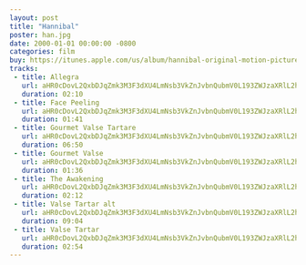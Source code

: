 ```yaml
---
layout: post
title: "Hannibal"
poster: han.jpg
date: 2000-01-01 00:00:00 -0800
categories: film
buy: https://itunes.apple.com/us/album/hannibal-original-motion-picture/id371624981
tracks:
 - title: Allegra
   url: aHR0cDovL2QxbDJqZmk3M3F3dXU4LmNsb3VkZnJvbnQubmV0L193ZWJzaXRlL2hhbi9BbGxlZ3JhLm1wMw==
   duration: 02:10
 - title: Face Peeling
   url: aHR0cDovL2QxbDJqZmk3M3F3dXU4LmNsb3VkZnJvbnQubmV0L193ZWJzaXRlL2hhbi9GYWNlIFBlZWxpbmcubXAz
   duration: 01:41
 - title: Gourmet Valse Tartare
   url: aHR0cDovL2QxbDJqZmk3M3F3dXU4LmNsb3VkZnJvbnQubmV0L193ZWJzaXRlL2hhbi8wNCBHb3VybWV0IFZhbHNlIFRhcnRhcmUubXAz
   duration: 06:50
 - title: Gourmet Valse
   url: aHR0cDovL2QxbDJqZmk3M3F3dXU4LmNsb3VkZnJvbnQubmV0L193ZWJzaXRlL2hhbi9Hb3VybWV0IFZhbHNlLm1wMw==
   duration: 01:36
 - title: The Awakening
   url: aHR0cDovL2QxbDJqZmk3M3F3dXU4LmNsb3VkZnJvbnQubmV0L193ZWJzaXRlL2hhbi9UaGUgQXdha2VuaW5nLm1wMw==
   duration: 02:12
 - title: Valse Tartar alt
   url: aHR0cDovL2QxbDJqZmk3M3F3dXU4LmNsb3VkZnJvbnQubmV0L193ZWJzaXRlL2hhbi9WYWxzZSBUYXJ0YXIgYWx0Lm1wMw==
   duration: 09:04
 - title: Valse Tartar
   url: aHR0cDovL2QxbDJqZmk3M3F3dXU4LmNsb3VkZnJvbnQubmV0L193ZWJzaXRlL2hhbi9WYWxzZSBUYXJ0YXIubXAz
   duration: 02:54
---
```

